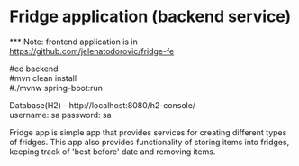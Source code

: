 # Fridge application (backend service)

*** Note: frontend application is in https://github.com/jelenatodorovic/fridge-fe

#cd backend<br>
#mvn clean install<br>
#./mvnw spring-boot:run<br>

Database(H2) -  http://localhost:8080/h2-console/<br>
username: sa
password: sa


Fridge app is simple app that provides services for creating different types of fridges.
This app also provides functionality of storing items into fridges, keeping track of 'best before' date 
and removing items.


